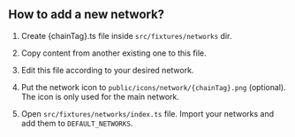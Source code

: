 ## How to add a new network?

1. Create {chainTag}.ts file inside `src/fixtures/networks` dir.

2. Copy content from another existing one to this file.

3. Edit this file according to your desired network.

4. Put the network icon to `public/icons/network/{chainTag}.png` (optional). The icon is only used for the main network.

5. Open `src/fixtures/networks/index.ts` file. Import your networks and add them to `DEFAULT_NETWORKS`.

